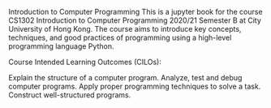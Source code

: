Introduction to Computer Programming
This is a jupyter book for the course CS1302 Introduction to Computer Programming 2020/21 Semester B at City University of Hong Kong. The course aims to introduce key concepts, techniques, and good practices of programming using a high-level programming language Python.

Course Intended Learning Outcomes (CILOs):

Explain the structure of a computer program.
Analyze, test and debug computer programs.
Apply proper programming techniques to solve a task.
Construct well-structured programs.
